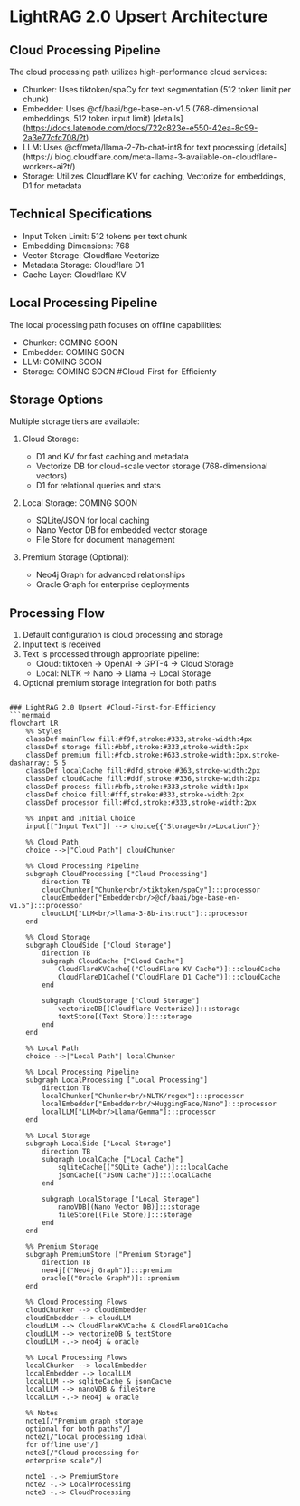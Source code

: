 # LightRAG 2.0 Upsert Architecture

## Cloud Processing Pipeline
The cloud processing path utilizes high-performance cloud services:
- Chunker: Uses tiktoken/spaCy for text segmentation (512 token limit per chunk)
- Embedder: Uses @cf/baai/bge-base-en-v1.5 (768-dimensional embeddings, 512 token input limit) [details]
(https://docs.latenode.com/docs/722c823e-e550-42ea-8c99-2a3e77cfc708/?t)
- LLM: Uses @cf/meta/llama-2-7b-chat-int8 for text processing [details](https://
blog.cloudflare.com/meta-llama-3-available-on-cloudflare-workers-ai?t/)
- Storage: Utilizes Cloudflare KV for caching, Vectorize for embeddings, D1 for metadata

## Technical Specifications
- Input Token Limit: 512 tokens per text chunk
- Embedding Dimensions: 768
- Vector Storage: Cloudflare Vectorize
- Metadata Storage: Cloudflare D1
- Cache Layer: Cloudflare KV

## Local Processing Pipeline
The local processing path focuses on offline capabilities:
- Chunker: COMING SOON
- Embedder: COMING SOON
- LLM: COMING SOON
- Storage: COMING SOON
#Cloud-First-for-Efficienty

## Storage Options
Multiple storage tiers are available:
1. Cloud Storage:
   - D1 and KV for fast caching and metadata
   - Vectorize DB for cloud-scale vector storage (768-dimensional vectors)
   - D1 for relational queries and stats

2. Local Storage: COMING SOON
   - SQLite/JSON for local caching
   - Nano Vector DB for embedded vector storage
   - File Store for document management

3. Premium Storage (Optional):
   - Neo4j Graph for advanced relationships
   - Oracle Graph for enterprise deployments

## Processing Flow
1. Default configuration is cloud processing and storage
2. Input text is received
3. Text is processed through appropriate pipeline:
   - Cloud: tiktoken → OpenAI → GPT-4 → Cloud Storage
   - Local: NLTK → Nano → Llama → Local Storage
4. Optional premium storage integration for both paths
```

### LightRAG 2.0 Upsert #Cloud-First-for-Efficiency
```mermaid
flowchart LR
    %% Styles
    classDef mainFlow fill:#f9f,stroke:#333,stroke-width:4px
    classDef storage fill:#bbf,stroke:#333,stroke-width:2px
    classDef premium fill:#fcb,stroke:#633,stroke-width:3px,stroke-dasharray: 5 5
    classDef localCache fill:#dfd,stroke:#363,stroke-width:2px
    classDef cloudCache fill:#ddf,stroke:#336,stroke-width:2px
    classDef process fill:#bfb,stroke:#333,stroke-width:1px
    classDef choice fill:#fff,stroke:#333,stroke-width:2px
    classDef processor fill:#fcd,stroke:#333,stroke-width:2px

    %% Input and Initial Choice
    input[["Input Text"]] --> choice{{"Storage<br/>Location"}}
    
    %% Cloud Path
    choice -->|"Cloud Path"| cloudChunker
    
    %% Cloud Processing Pipeline
    subgraph CloudProcessing ["Cloud Processing"]
        direction TB
        cloudChunker["Chunker<br/>tiktoken/spaCy"]:::processor
        cloudEmbedder["Embedder<br/>@cf/baai/bge-base-en-v1.5"]:::processor
        cloudLLM["LLM<br/>llama-3-8b-instruct"]:::processor
    end
    
    %% Cloud Storage
    subgraph CloudSide ["Cloud Storage"]
        direction TB
        subgraph CloudCache ["Cloud Cache"]
            CloudFlareKVCache[("CloudFlare KV Cache")]:::cloudCache
            CloudFlareD1Cache[("CloudFlare D1 Cache")]:::cloudCache
        end
        
        subgraph CloudStorage ["Cloud Storage"]
            vectorizeDB[(Cloudflare Vectorize)]:::storage
            textStore[(Text Store)]:::storage
        end
    end
    
    %% Local Path
    choice -->|"Local Path"| localChunker
    
    %% Local Processing Pipeline
    subgraph LocalProcessing ["Local Processing"]
        direction TB
        localChunker["Chunker<br/>NLTK/regex"]:::processor
        localEmbedder["Embedder<br/>HuggingFace/Nano"]:::processor
        localLLM["LLM<br/>Llama/Gemma"]:::processor
    end
    
    %% Local Storage
    subgraph LocalSide ["Local Storage"]
        direction TB
        subgraph LocalCache ["Local Cache"]
            sqliteCache[("SQLite Cache")]:::localCache
            jsonCache[("JSON Cache")]:::localCache
        end
        
        subgraph LocalStorage ["Local Storage"]
            nanoVDB[(Nano Vector DB)]:::storage
            fileStore[(File Store)]:::storage
        end
    end
    
    %% Premium Storage
    subgraph PremiumStore ["Premium Storage"]
        direction TB
        neo4j[("Neo4j Graph")]:::premium
        oracle[("Oracle Graph")]:::premium
    end
    
    %% Cloud Processing Flows
    cloudChunker --> cloudEmbedder
    cloudEmbedder --> cloudLLM
    cloudLLM --> CloudFlareKVCache & CloudFlareD1Cache
    cloudLLM --> vectorizeDB & textStore
    cloudLLM -.-> neo4j & oracle
    
    %% Local Processing Flows
    localChunker --> localEmbedder
    localEmbedder --> localLLM
    localLLM --> sqliteCache & jsonCache
    localLLM --> nanoVDB & fileStore
    localLLM -.-> neo4j & oracle
    
    %% Notes
    note1[/"Premium graph storage 
    optional for both paths"/]
    note2[/"Local processing ideal
    for offline use"/]
    note3[/"Cloud processing for
    enterprise scale"/]
    
    note1 -.-> PremiumStore
    note2 -.-> LocalProcessing
    note3 -.-> CloudProcessing
```

